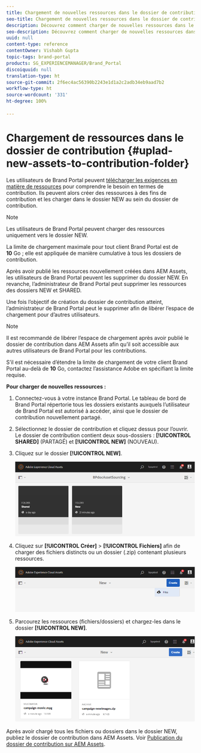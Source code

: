 ```yaml
---
title: Chargement de nouvelles ressources dans le dossier de contribution
seo-title: Chargement de nouvelles ressources dans le dossier de contribution
description: Découvrez comment charger de nouvelles ressources dans le dossier de contribution de Brand Portal.
seo-description: Découvrez comment charger de nouvelles ressources dans le dossier de contribution de Brand Portal.
uuid: null
content-type: reference
contentOwner: Vishabh Gupta
topic-tags: brand-portal
products: SG_EXPERIENCEMANAGER/Brand_Portal
discoiquuid: null
translation-type: ht
source-git-commit: 2f6ec4ac56390b2243e1d1a2c2adb34eb9aad7b2
workflow-type: ht
source-wordcount: '331'
ht-degree: 100%

---
```



# Chargement de ressources dans le dossier de contribution {#uplad-new-assets-to-contribution-folder}

Les utilisateurs de Brand Portal peuvent [télécharger les exigences en matière de ressources](brand-portal-download-asset-requirements.md) pour comprendre le besoin en termes de contribution.
Ils peuvent alors créer des ressources à des fins de contribution et les charger dans le dossier NEW au sein du dossier de contribution.

>[!NOTE]
>
>Les utilisateurs de Brand Portal peuvent charger des ressources uniquement vers le dossier NEW.
>
>La limite de chargement maximale pour tout client Brand Portal est de **10** Go ; elle est appliquée de manière cumulative à tous les dossiers de contribution.


Après avoir publié les ressources nouvellement créées dans AEM Assets, les utilisateurs de Brand Portal peuvent les supprimer du dossier NEW. En revanche, l’administrateur de Brand Portal peut supprimer les ressources des dossiers NEW et SHARED.

Une fois l’objectif de création du dossier de contribution atteint, l’administrateur de Brand Portal peut le supprimer afin de libérer l’espace de chargement pour d’autres utilisateurs.

>[!NOTE]
>
>Il est recommandé de libérer l’espace de chargement après avoir publié le dossier de contribution dans AEM Assets afin qu’il soit accessible aux autres utilisateurs de Brand Portal pour les contributions.
>
>S’il est nécessaire d’étendre la limite de chargement de votre client Brand Portal au-delà de **10** Go, contactez l’assistance Adobe en spécifiant la limite requise.


**Pour charger de nouvelles ressources :**

1. Connectez-vous à votre instance Brand Portal.
Le tableau de bord de Brand Portal répertorie tous les dossiers existants auxquels l’utilisateur de Brand Portal est autorisé à accéder, ainsi que le dossier de contribution nouvellement partagé.

1. Sélectionnez le dossier de contribution et cliquez dessus pour l’ouvrir. Le dossier de contribution contient deux sous-dossiers : **[!UICONTROL SHARED]** (PARTAGÉ) et **[!UICONTROL NEW]** (NOUVEAU).

1. Cliquez sur le dossier **[!UICONTROL NEW]**.

   ![](assets/upload-new-assets1.png)

1. Cliquez sur **[!UICONTROL Créer]** > **[!UICONTROL Fichiers]** afin de charger des fichiers distincts ou un dossier (.zip) contenant plusieurs ressources.

   ![](assets/upload-new-assets2.png)

1. Parcourez les ressources (fichiers/dossiers) et chargez-les dans le dossier **[!UICONTROL NEW]**.

   ![](assets/upload-new-assets3.png)

Après avoir chargé tous les fichiers ou dossiers dans le dossier NEW, publiez le dossier de contribution dans AEM Assets. Voir [Publication du dossier de contribution sur AEM Assets](brand-portal-publish-contribution-folder-to-aem-assets.md).
